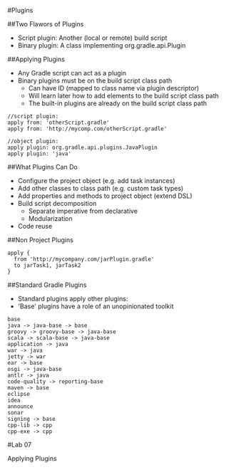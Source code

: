 #Plugins

##Two Flawors of Plugins

* Script plugin: Another (local or remote) build script
* Binary plugin: A class implementing org.gradle.api.Plugin

##Applying Plugins

* Any Gradle script can act as a plugin
* Binary plugins must be on the build script class path
    * Can have ID (mapped to class name via plugin descriptor)
    * Will learn later how to add elements to the build script class path
    * The built-in plugins are already on the build script class path

<!-- -->

    //script plugin:
    apply from: 'otherScript.gradle'
    apply from: 'http://mycomp.com/otherScript.gradle'

    //object plugin:
    apply plugin: org.gradle.api.plugins.JavaPlugin
    apply plugin: 'java'

##What Plugins Can Do

* Configure the project object (e.g. add task instances)
* Add other classes to class path (e.g. custom task types)
* Add properties and methods to project object (extend DSL)
* Build script decomposition
    * Separate imperative from declarative
    * Modularization
* Code reuse

##Non Project Plugins

<!-- -->

    apply {
      from 'http://mycompany.com/jarPlugin.gradle'
      to jarTask1, jarTask2  
    }

##Standard Gradle Plugins

* Standard plugins apply other plugins:
* 'Base' plugins have a role of an unopinionated toolkit

<!-- -->

    base
    java -> java-base -> base
    groovy -> groovy-base -> java-base
    scala -> scala-base -> java-base
    application -> java
    war -> java
    jetty -> war
    ear -> base
    osgi -> java-base
    antlr -> java
    code-quality -> reporting-base
    maven -> base
    eclipse
    idea
    announce
    sonar
    signing	-> base
    cpp-lib	-> cpp
    cpp-exe	-> cpp

#Lab 07

Applying Plugins